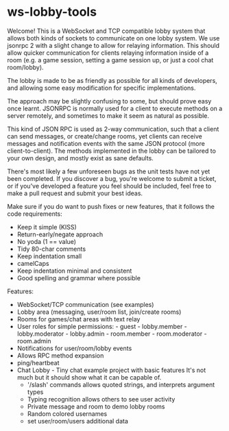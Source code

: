 ws-lobby-tools
==============

Welcome! This is a WebSocket and TCP compatible lobby system that allows both
kinds of sockets to communicate on one lobby system. We use jsonrpc 2 with a
slight change to allow for relaying information. This should allow quicker
communication for clients relaying information inside of a room (e.g. a game
session, setting a game session up, or just a cool chat room/lobby).

The lobby is made to be as friendly as possible for all kinds of developers,
and allowing some easy modification for specific implementations.

The approach may be slightly confusing to some, but should prove easy once
learnt. JSONRPC is normally used for a client to execute methods on a server
remotely, and sometimes to make it seem as natural as possible.

This kind of JSON RPC is used as 2-way communication, such that a client can
send messages, or create/change rooms, yet clients can receive messages and
notification events with the same JSON protocol (more client-to-client). The
methods implemented in the lobby can be tailored to your own design, and
mostly exist as sane defaults.

There's most likely a few unforeseen bugs as the unit tests have not yet been
completed. If you discover a bug, you're welcome to submit a ticket, or if
you've developed a feature you feel should be included, feel free to make
a pull request and submit your best ideas.

Make sure if you do want to push fixes or new features, that it follows the
code requirements:

- Keep it simple (KISS)
- Return-early/negate approach
- No yoda (1 == value)
- Tidy 80-char comments
- Keep indentation small
- camelCaps
- Keep indentation minimal and consistent
- Good spelling and grammar where possible

Features:
- WebSocket/TCP communication (see examples)
- Lobby area (messaging, user/room list, join/create rooms)
- Rooms for games/chat areas with text relay
- User roles for simple permissions:
		- guest
		- lobby.member
		- lobby.moderator
		- lobby.admin
		- room.member
		- room.moderator
		- room.admin
- Notifications for user/room/lobby events
- Allows RPC method expansion
- ping/heartbeat
- Chat Lobby - Tiny chat example project with basic features
	It's not much but it should show what it can be capable of.
	- '/slash' commands allows quoted strings, and interprets argument types
	- Typing recognition allows others to see user activity
	- Private message and room to demo lobby rooms
	- Random colored usernames
	- set user/room/users additional data
